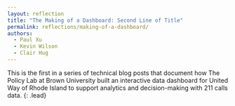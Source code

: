 ```yaml
---
layout: reflection
title: "The Making of a Dashboard: Second Line of Title"
permalink: reflections/making-of-a-dashboard/
authors:
  - Paul Xu
  - Kevin Wilson
  - Clair Hug
---
```


This is the first in a series of technical blog posts that document how The Policy Lab at Brown University built an interactive data dashboard for United Way of Rhode Island to support analytics and decision-making with 211 calls data.
{: .lead}
